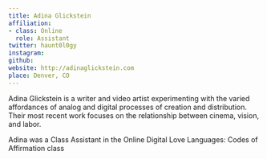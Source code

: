 ```yaml
---
title: Adina Glickstein
affiliation:
- class: Online
  role: Assistant
twitter: haunt0l0gy
instagram:
github:
website: http://adinaglickstein.com
place: Denver, CO
---
```

Adina Glickstein is a writer and video artist experimenting with the varied affordances of analog and digital processes of creation and distribution. Their most recent work focuses on the relationship between cinema, vision, and labor.

Adina was a Class Assistant in the Online Digital Love Languages: Codes of Affirmation class
